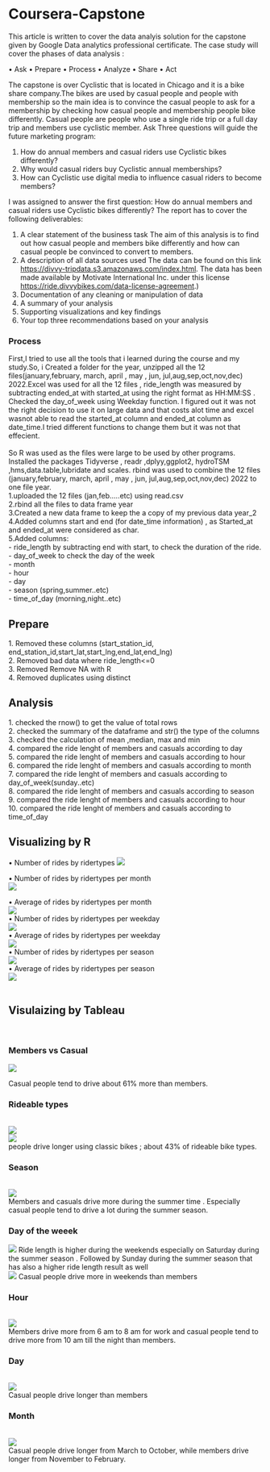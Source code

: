 # Coursera-Capstone 
This article is written to cover the data analyis solution for the capstone given by Google Data analytics professional certificate. The case study will cover the phases of data analysis :

•	Ask
•	Prepare
•	Process
•	Analyze
•	Share
•	Act


The capstone is over Cyclistic that is located in Chicago and it is a bike share company.The bikes are used by casual people and people with membership so the main idea is to convince the casual people to ask for a membership by checking how casual people and membership people bike differently. Casual people are people who use a single ride trip or a full day trip and members use cyclistic member.
Ask Three questions will guide the future marketing program: 
1. How do annual members and casual riders use Cyclistic bikes differently? 
2. Why would casual riders buy Cyclistic annual memberships? 
3. How can Cyclistic use digital media to influence casual riders to become members?

I was assigned to answer the first question: How do annual members and casual riders use Cyclistic bikes differently?
The report has to cover the following deliverables: 
1.	A clear statement of the business task 
The aim of this analysis is to find out how casual people and members bike differently and how can casual people be convinced to convert to members.
2.	A description of all data sources used 
The data can be found on this link https://divvy-tripdata.s3.amazonaws.com/index.html.
The data has been made available by Motivate International Inc. under this license https://ride.divvybikes.com/data-license-agreement.)
3.	Documentation of any cleaning or manipulation of data
4.	A summary of your analysis 
5.	Supporting visualizations and key findings 
6.	Your top three recommendations based on your analysis

<h3>Process</h3>
First,I tried to use all the tools that i learned during the course and my study.So, i Created a folder for the year, unzipped all the 12 files(january,february, march, april , may , jun, jul,aug,sep,oct,nov,dec) 2022.Excel was used for all the 12 files , ride_length was measured by subtracting ended_at with started_at using the right format as HH:MM:SS . Checked the day_of_week using Weekday function. I figured out it was not the right decision to use it on large data and that costs alot time and excel wasnot able to read the started_at column and ended_at column as date_time.I tried different functions to change them but it was not that effecient.
<br>
<br>
So R was used as the files were large to be used by other programs. Installed the packages Tidyverse , readr ,dplyy,ggplot2, hydroTSM ,hms,data.table,lubridate and scales. rbind was used to combine the 12 files (january,february, march, april , may , jun, jul,aug,sep,oct,nov,dec) 2022 to one file year.<br>
1.uploaded the 12 files (jan,feb.....etc) using read.csv <br>
2.rbind all the files to data frame year <br>
3.Created a new data frame to keep the a copy of my previous data year_2 <br>
4.Added columns start and end (for date_time information) , as Started_at and ended_at were considered as char. <br>
5.Added columns:<br>
- ride_length by subtracting end with start, to check the duration of the ride. <br>
- day_of_week to check the day of the week<br>
- month <br>
- hour <br>
- day <br>
- season (spring,summer..etc) <br>
- time_of_day (morning,night..etc) <br>

<h2>Prepare</h2>
1.	Removed these columns (start_station_id, end_station_id,start_lat,start_lng,end_lat,end_lng)<br> 
2.	Removed bad data where ride_length<=0 <br>
3.	Removed Remove NA with R <br>
4.	Removed duplicates using distinct<br>


<h2>Analysis </h2>
1.	checked the rnow() to get the value of total rows<br>
2.	checked the summary of the dataframe and str() the type of the columns<br>
3.	checked the calculation of mean ,median, max and min<br>
4.	compared the ride lenght of members and casuals according to day<br>
5.	compared the ride lenght of members and casuals according to hour<br>
6.	compared the ride lenght of members and casuals according to month<br>
7.	compared the ride lenght of members and casuals according to day_of_week(sunday..etc)<br>
8.	compared the ride lenght of members and casuals according to season<br>
9.	compared the ride lenght of members and casuals according to hour<br>
10.	compared the ride lenght of members and casuals according to time_of_day<br>


<h2>Visualizing by R </h2>
•	Number of rides by ridertypes
<img src="https://github.com/haidy639/coursera-test/blob/master/photos/1.png">


<br>

•	Number of rides by ridertypes per month <br>
<img src="https://github.com/haidy639/coursera-test/blob/master/photos/4.png"><br>

•	Average of rides by ridertypes per month <br><img src="https://github.com/haidy639/coursera-test/blob/master/photos/5.png"><br>
•	Number of rides by ridertypes per weekday<br> <img src="https://github.com/haidy639/coursera-test/blob/master/photos/2.png"><br>
•	Average of rides by ridertypes per weekday<br><img src="https://github.com/haidy639/coursera-test/blob/master/photos/3.png"><br>
•	Number of rides by ridertypes per season <br><img src="https://github.com/haidy639/coursera-test/blob/master/photos/6.png"><br>
•	Average of rides by ridertypes per season<br><img src="https://github.com/haidy639/coursera-test/blob/master/photos/7.png"><br>
<br>
<h2>Visulaizing by Tableau</h2>
<br>
<h3>Members vs Casual</h3>
<p>
<img src ="https://github.com/haidy639/coursera-test/blob/master/photos/membervscasual.png">

Casual people tend to drive about 61% more than members.
<br>
<h3>Rideable types</h3>
<br>
<img src ="https://github.com/haidy639/coursera-test/blob/master/photos/rideable_type.png">
<br>
<img src ="https://github.com/haidy639/coursera-test/blob/master/photos/rideable2.png">
<br>
people drive longer using classic bikes ; about 43% of rideable bike types.
<br>
<h3>Season</h3>
<br>
<img src="https://github.com/haidy639/coursera-test/blob/master/photos/season.png">
<br>
Members and casuals drive more during the summer time . Especially casual people tend to drive a lot during the summer season.
<br>
<h3>Day of the weeek</h3>
<img src="https://github.com/haidy639/coursera-test/blob/master/photos/per_day_of_week.png">
Ride length is higher during the weekends especially on Saturday during the summer season . Followed by Sunday during the summer season that has also a higher ride length result as well
<br>
<img src="https://github.com/haidy639/coursera-test/blob/master/photos/per_day_of_week2.png">
Casual people drive more in weekends than members
<h3>Hour</h3>
<br>
<img src="https://github.com/haidy639/coursera-test/blob/master/photos/per_hour.png">
<br>
Members drive more from 6 am to 8 am for work and casual people tend to drive more from 10 am till the night than members.
<br>
<h3>Day</h3>
<br>
<img src="https://github.com/haidy639/coursera-test/blob/master/photos/per_day.png">
<br>
Casual people drive longer than members
<h3>Month</h3>
<br>
<img src="https://github.com/haidy639/coursera-test/blob/master/photos/per_month.png">
<br>
Casual people drive longer from March to October, while members drive longer from November to February. 
</p>












